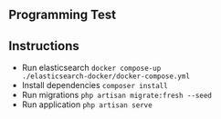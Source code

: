 ## Programming Test
## Instructions

- Run elasticsearch
<code>docker compose-up ./elasticsearch-docker/docker-compose.yml</code>
- Install dependencies
<code>composer install</code>
- Run migrations
<code>php artisan migrate:fresh --seed</code>
- Run application
<code>php artisan serve</code>



